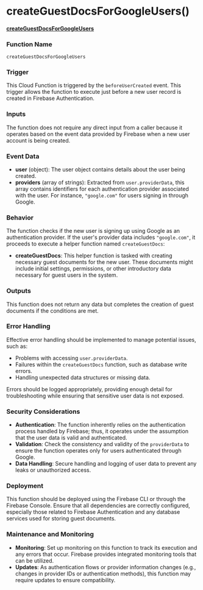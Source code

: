# createGuestDocsForGoogleUsers()

#### [createGuestDocsForGoogleUsers](https://github.com/yeatmanlab/roar-firebase-functions/blob/e784650492722d24069aa9b0704d1873ea5dafee/gse-roar-admin/functions/src/index.ts#L1058)

### Function Name
`createGuestDocsForGoogleUsers`

### Trigger
This Cloud Function is triggered by the `beforeUserCreated` event. This trigger allows the function to execute just before a new user record is created in Firebase Authentication.

### Inputs
The function does not require any direct input from a caller because it operates based on the event data provided by Firebase when a new user account is being created.

### Event Data
- **user** (object): The user object contains details about the user being created.
- **providers** (array of strings): Extracted from `user.providerData`, this array contains identifiers for each authentication provider associated with the user. For instance, `"google.com"` for users signing in through Google.

### Behavior
The function checks if the new user is signing up using Google as an authentication provider. If the user's provider data includes `"google.com"`, it proceeds to execute a helper function named `createGuestDocs`:

- **createGuestDocs**: This helper function is tasked with creating necessary guest documents for the new user. These documents might include initial settings, permissions, or other introductory data necessary for guest users in the system.

### Outputs
This function does not return any data but completes the creation of guest documents if the conditions are met.

### Error Handling
Effective error handling should be implemented to manage potential issues, such as:
- Problems with accessing `user.providerData`.
- Failures within the `createGuestDocs` function, such as database write errors.
- Handling unexpected data structures or missing data.

Errors should be logged appropriately, providing enough detail for troubleshooting while ensuring that sensitive user data is not exposed.

### Security Considerations
- **Authentication**: The function inherently relies on the authentication process handled by Firebase; thus, it operates under the assumption that the user data is valid and authenticated.
- **Validation**: Check the consistency and validity of the `providerData` to ensure the function operates only for users authenticated through Google.
- **Data Handling**: Secure handling and logging of user data to prevent any leaks or unauthorized access.

### Deployment
This function should be deployed using the Firebase CLI or through the Firebase Console. Ensure that all dependencies are correctly configured, especially those related to Firebase Authentication and any database services used for storing guest documents.

### Maintenance and Monitoring
- **Monitoring**: Set up monitoring on this function to track its execution and any errors that occur. Firebase provides integrated monitoring tools that can be utilized.
- **Updates**: As authentication flows or provider information changes (e.g., changes in provider IDs or authentication methods), this function may require updates to ensure compatibility.
